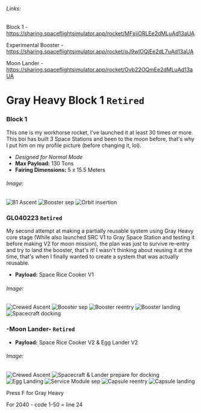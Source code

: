 ###### Links:
Block 1 - https://sharing.spaceflightsimulator.app/rocket/MFxiiORLEe2dMLuAd13aUA

Experimental Booster - https://sharing.spaceflightsimulator.app/rocket/qJ9wIOQjEe2dL7uAd13aUA

Moon Lander - https://sharing.spaceflightsimulator.app/rocket/Ovb22OQmEe2dMLuAd13aUA

# Gray Heavy Block 1 `Retired`

### Block 1
This one is my workhorse rocket, I've launched it at least 30 times or more. This boi has built 3 Space Stations and been to the moon before, that's why I put him on my profile picture (before changing it, lol).

- *Designed for Normal Mode*
- **Max Payload:** 130 Tons
- **Fairing Dimensions:** 5 x 15.5 Meters

###### Image:

![B1 Ascent](../../assets/Screenshot_20241201_154154.png)
![Booster sep](../../assets/Screenshot_20241201_154223.png)
![Orbit insertion](../../assets/Screenshot_20241201_154344.png)


### GL040223 `Retired`
My second attempt at making a partially reusable system using Gray Heavy core stage (While also launched SRC V1 to Gray Space Station and testing it before making V2 for moon mission), the plan was just to survive re-entry and try to land the booster, that's it! I wasn't thinking about reusing it at the time, that's when I finally wanted to create a system that was actually reusable.

- **Payload:** Space Rice Cooker V1

###### Image:

![Crewed Ascent](../../assets/Screenshot_20241201_155437.png)
![Booster sep](../../assets/Screenshot_20241201_155654.png)
![Booster reentry](../../assets/Screenshot_20241201_155908.png)
![Booster landing](../../assets/Screenshot_20241201_160026.png)
![Spacecraft docking](../../assets/Screenshot_20241201_183008.png)


### -Moon Lander- `Retired`


- **Payload:** Space Rice Cooker V2 & Egg Lander V2

###### Image:

![Crewed Ascent](../../assets/Screenshot_20241201_160559.png)
![Spacecraft & Lander prepare for docking](../../assets/Screenshot_20241201_160750.png)
![Egg Landing](../../assets/Screenshot_20241201_160833.png)
![Service Module sep](../../assets/Screenshot_20241201_160951.png)
![Capsule reentry](../../assets/Screenshot_20241201_160220.png)
![Capsule landing](../../assets/Screenshot_20241201_160346.png)

Press F for Gray Heavy





































































































































































































For 2040 - code 1-50 = line 24
